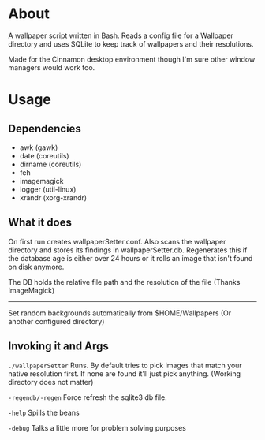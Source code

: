 # About

A wallpaper script written in Bash. Reads a config file for a Wallpaper directory and uses SQLite to keep track of wallpapers and their resolutions.

Made for the Cinnamon desktop environment though I'm sure other window managers would work too.

# Usage

## Dependencies
* awk     (gawk)
* date    (coreutils)
* dirname (coreutils)
* feh
* imagemagick
* logger  (util-linux)
* xrandr  (xorg-xrandr)

## What it does
On first run creates wallpaperSetter.conf. Also scans the wallpaper directory and stores its findings in wallpaperSetter.db. Regenerates this if the database age is either over 24 hours or it rolls an image that isn't found on disk anymore.

The DB holds the relative file path and the resolution of the file (Thanks ImageMagick)

---------------------------------------------------------------

Set random backgrounds automatically from $HOME/Wallpapers (Or another configured directory)
## Invoking it and Args

`./wallpaperSetter`
   Runs. By default tries to pick images that match your native resolution first. If none are found it'll just pick anything.
   (Working directory does not matter)
   
`-regendb/-regen`
   Force refresh the sqlite3 db file.

`-help`
   Spills the beans

`-debug`
   Talks a little more for problem solving purposes
